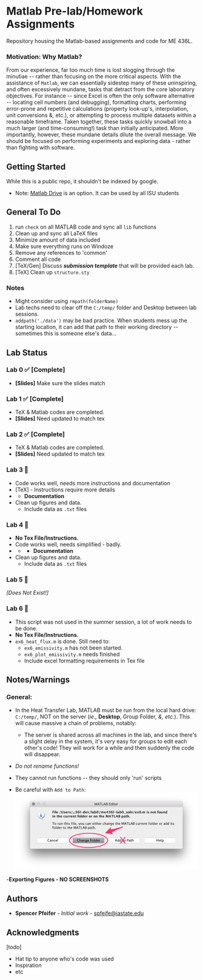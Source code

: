 # Matlab Pre-lab/Homework Assignments

Repository housing the Matlab-based assignments and code for ME 436L.


### Motivation: Why Matlab?
From our experience, far too much time is lost slogging through the minutiae -- rather than focusing on the more critical aspects. With the assistance of `Matlab`, we can essentially sidestep many of these uninspiring, and often excessively mundane, tasks that detract from the core laboratory objectives. For instance -- since Excel is often the only software alternative -- locating cell numbers (and debugging), formatting charts, performing error-prone and repetitive calculations (property look-up's, interpolation, unit conversions \&, etc.), or attempting to process multiple datasets within a reasonable timeframe. Taken together, these tasks quickly snowball into a much larger (and time-consuming!) task than initially anticipated. More importantly, however, these mundane details dilute the overall message. We should be focused on performing experiments and exploring data - rather than fighting with software.


## Getting Started

While this is a public repo, it shouldn't be indexed by google.

- Note: [Matlab Drive](https://www.mathworks.com/products/matlab-drive.html) is an option. It can be used by all ISU students

	
## General To Do
1. run `check` on all MATLAB code and sync all `lib` functions
2. Clean up and sync all LaTeX files
3. Minimize amount of data included
4. Make sure everything runs on Windoze
5. Remove any references to 'common'
6. Comment all code
7. [TeX/Gen] Discuss ***submission template*** that will be provided each lab.
8. [TeX] Clean up `structure.sty`

### Notes
- Might consider using `rmpath(folderName)`
- Lab techs need to clear off the `C:/temp/` folder and Desktop between lab sessions.
-  `addpath('./data')` may be bad practice. When students mess up the starting location, it can add that path to their working directory -- sometimes this is someone else's data...


## Lab Status

### Lab 0 ✅ [Complete] 
* **[Slides]** Make sure the slides match


### Lab 1 ✅ [Complete]
* TeX & Matlab codes are completed. 
* **[Slides]** Need updated to match tex

### Lab 2 ✅ [Complete]
* TeX & Matlab codes are completed. 
* **[Slides]** Need updated to match tex


### Lab 3 🚫
* Code works well, needs more instructions and documentation
* [TeX] - Instructions require more details
* * **Documentation** 
* Clean up figures and data.
    * Include data as `.txt` files

### Lab 4 🚫
* **No Tex File/Instructions.**
* Code works well, needs simplified - badly.
* * * **Documentation** 
* Clean up figures and data.
    * Include data as `.txt` files

### Lab 5 🚫
*[Does Not Exist!]*

### Lab 6 🚫
* This script was not used in the summer session, a lot of work needs to be done.
* **No Tex File/Instructions.**
* `ex6_heat_flux.m` is done. Still need to:
    * `ex6_emissivity.m` has not been started.
    * `ex6_plot_emissivity.m` needs finished
    * Include excel formatting requirements in Tex file



## Notes/Warnings

### General:

- In the Heat Transfer Lab, MATLAB must be run from the local hard drive: `C:/temp/`, NOT on the server (*ie.,* **Desktop**, Group Folder, *&, etc.*). This will cause massive a chain of problems, notably:
    - 	The server is shared across all machines in the lab, and since there's a slight delay in the system, it's _very_ easy for groups to edit each other's code! They will work for a while and then suddenly the code will disappear.


- *Do not rename functions!*
- They cannot run functions -- they should only 'run' scripts
- Be careful with `Add to Path`:
        ![AddPath](./lab0/tex/gfx/add_path_warning.png)

-**Exporting Figures - NO SCREENSHOTS**





## Authors

* **Spencer Pfeifer** - *Initial work* - <spfeife@iastate.edu>



## Acknowledgments
[todo]
* Hat tip to anyone who's code was used
* Inspiration
* etc

